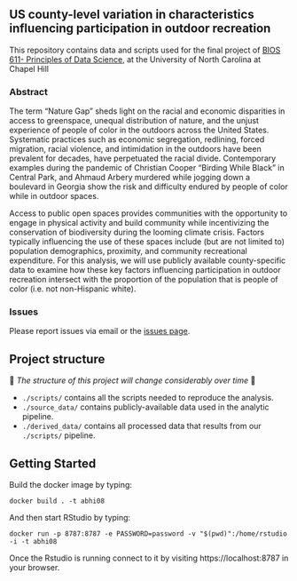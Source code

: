 ## US county-level variation in characteristics influencing participation in outdoor recreation

This repository contains data and scripts used for the final project of [BIOS 611- Principles of Data Science](https://github.com/Vincent-Toups/datasci611), at the University of North Carolina at Chapel Hill  


### Abstract
The term “Nature Gap” sheds light on the racial and economic disparities in access to greenspace, unequal distribution of nature, and the unjust experience of people of color in the outdoors across the United States. Systematic practices such as economic segregation, redlining, forced migration, racial violence, and intimidation in the outdoors have been prevalent for decades, have perpetuated the racial divide. Contemporary examples during the pandemic of Christian Cooper “Birding While Black” in Central Park, and Ahmaud Arbery murdered while jogging down a boulevard in Georgia show the risk and difficulty endured by people of color while in outdoor spaces.  

Access to public open spaces provides communities with the opportunity to engage in physical activity and build community while incentivizing the conservation of biodiversity during the looming climate crisis. Factors typically influencing the use of these spaces include (but are not limited to) population demographics, proximity, and community recreational expenditure. For this analysis, we will use publicly available county-specific data to examine how these key factors influencing participation in outdoor recreation intersect with the proportion of the population that is people of color (i.e. not non-Hispanic white).  

### Issues 

Please report issues via email or the [issues page](https://github.com/abhatia08/bios-611-project/issues).

## Project structure 
:construction: *The structure of this project will change considerably over time* :construction:

  - `./scripts/` contains all the scripts needed to reproduce the analysis. 
  - `./source_data/` contains publicly-available data used in the analytic pipeline.
  - `./derived_data/` contains all processed data that results from our `./scripts/` pipeline.
## Getting Started

Build the docker image by typing:
```
docker build . -t abhi08
```

And then start RStudio by typing:

```
docker run -p 8787:8787 -e PASSWORD=password -v "$(pwd)":/home/rstudio -i -t abhi08
```

Once the Rstudio is running connect to it by visiting
https://localhost:8787 in your browser. 



